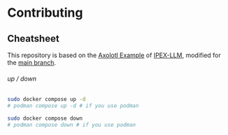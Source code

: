 # Contributing

## Cheatsheet

This repository is based on the
[Axolotl Example](https://github.com/intel-analytics/ipex-llm/blob/main/python/llm/example/GPU/LLM-Finetuning/axolotl)
of [IPEX-LLM](https://github.com/intel-analytics/ipex-llm), modified for the
[main branch](https://github.com/OpenAccess-AI-Collective/axolotl).

###### up / down

```bash
sudo docker compose up -d
# podman compose up -d # if you use podman

sudo docker compose down
# podman compose down # if you use podman
```
